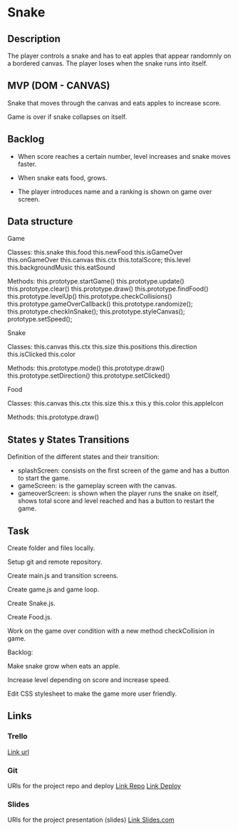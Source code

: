 # Snake

## Description
The player controls a snake and has to eat apples that appear randomnly on a bordered canvas. The player loses when the snake runs into itself.

## MVP (DOM - CANVAS)

Snake that moves through the canvas and eats apples to increase score.

Game is over if snake collapses on itself.


## Backlog

- When score reaches a certain number, level increases and snake moves faster.

- When snake eats food, grows.

- The player introduces name and a ranking is shown on game over screen.

## Data structure

Game

  Classes:
    this.snake
    this.food
    this.newFood
    this.isGameOver
    this.onGameOver
    this.canvas
    this.ctx
    this.totalScore;
    this.level
    this.backgroundMusic
    this.eatSound

  Methods:
    this.prototype.startGame()
    this.prototype.update()
    this.prototype.clear()
    this.prototype.draw()
    this.prototype.findFood()
    this.prototype.levelUp()
    this.prototype.checkCollisions()
    this.prototype.gameOverCallback()
    this.prototype.randomize();
    this.prototype.checkInSnake();
    this.prototype.styleCanvas();
    prototype.setSpeed();

Snake

  Classes:
    this.canvas
    this.ctx
    this.size
    this.positions
    this.direction
    this.isClicked
    this.color

  Methods:
    this.prototype.mode()
    this.prototype.draw()
    this.prototype.setDirection()
    this.prototype.setClicked()

Food

  Classes:
    this.canvas
    this.ctx
    this.size
    this.x
    this.y
    this.color
    this.appleIcon

  Methods:
    this.prototype.draw()


## States y States Transitions
Definition of the different states and their transition:

- splashScreen: consists on the first screen of the game and has a button to start the game.
- gameScreen: is the gameplay screen with the canvas.
- gameoverScreen: is shown when the player runs the snake on itself, shows total score and level reached and has a button to restart the game.


## Task

Create folder and files locally.

Setup git and remote repository.

Create main.js and transition screens.

Create game.js and game loop.

Create Snake.js.

Create Food.js.

Work on the game over condition with a new method checkCollision in game.

Backlog:

  Make snake grow when eats an apple.

  Increase level depending on score and increase speed.

Edit CSS stylesheet to make the game more user friendly.

## Links


### Trello
[Link url](https://trello.com)


### Git
URls for the project repo and deploy
[Link Repo](http://github.com)
[Link Deploy](http://github.com)


### Slides
URls for the project presentation (slides)
[Link Slides.com](http://slides.com)
